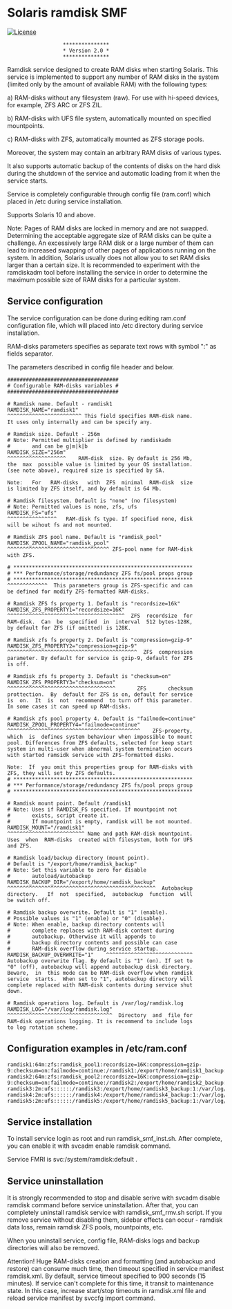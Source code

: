 # Solaris ramdisk SMF
[![License](https://img.shields.io/badge/License-BSD%203--Clause-blue.svg)](https://opensource.org/licenses/BSD-3-Clause)

                      ***************
                      * Version 2.0 *
                      ***************

Ramdisk  service  designed to create RAM disks when starting
Solaris.  This  service is implemented to support any number
of  RAM  disks  in the system (limited only by the amount of
available RAM) with the following types:

a)  RAM-disks  without  any  filesystem  (raw). For use with
hi-speed devices, for example, ZFS ARC or ZFS ZIL.

b)  RAM-disks  with  UFS  file system, automatically mounted
on specified mountpoints.

c)  RAM-disks with ZFS, automatically mounted as ZFS storage
pools.

Moreover,  the  system may contain an arbitrary RAM disks of
various types.

It  also  supports automatic backup of the contents of disks
on  the  hard  disk  during  the shutdown of the service and
automatic loading from it when the service starts.

Service  is  completely  configurable  through  config  file
(ram.conf) which placed in /etc during service installation.

Supports Solaris 10 and above.

Note:  Pages  of  RAM disks are locked in memory and are not
swapped.  Determining  the  acceptable aggregate size of RAM
disks  can  be  quite  a challenge. An excessively large RAM
disk  or  a  large  number  of  them  can  lead to increased
swapping  of  other  pages  of  applications  running on the
system.  In  addition, Solaris usually does not allow you to
set  RAM disks larger than a certain size. It is recommended
to experiment with the ramdiskadm tool before installing the
service  in  order to determine the maximum possible size of
RAM disks for a particular system.

Service configuration
---------------------

The   service  configuration  can  be  done  during  editing
ram.conf  configuration  file,  which  will placed into /etc
directory during service installation.

RAM-disks  parameters  specifies  as separate text rows with
symbol ":" as fields separator.

The parameters described in config file header and below.

```
####################################
# Configurable RAM-disks variables #
####################################

# Ramdisk name. Default - ramdisk1
RAMDISK_NAME="ramdisk1"
^^^^^^^^^^^^^^^^^^^^^^^^ This field specifies RAM-disk name.
It uses only internally and can be specify any.

# Ramdisk size. Default - 256m
# Note: Permitted multiplier is defined by ramdiskadm
#       and can be g|m|k|b
RAMDISK_SIZE="256m"
^^^^^^^^^^^^^^^^^^^    RAM-disk  size. By default is 256 Mb,
the  max  possible value is limited by your OS installation.
(see note above), required size is specified by SA.

Note:   For   RAM-disks   with  ZFS  minimal  RAM-disk  size
is limited by ZFS itself, and by default is 64 Mb.

# Ramdisk filesystem. Default is "none" (no filesystem)
# Note: Permitted values is none, zfs, ufs
RAMDISK_FS="ufs"
^^^^^^^^^^^^^^^^   RAM-disk fs type. If specified none, disk
will be wihout fs and not mounted.

# Ramdisk ZFS pool name. Default is "ramdisk_pool"
RAMDISK_ZPOOL_NAME="ramdisk_pool"
^^^^^^^^^^^^^^^^^^^^^^^^^^^^^^^^^ ZFS-pool name for RAM-disk
with ZFS.

# **********************************************************
# *** Performance/storage/redundancy ZFS fs/pool props group
# **********************************************************
^^^^^^^^^^^^^  This parameters group is ZFS-specific and can
be defined for modify ZFS-formatted RAM-disks.

# Ramdisk ZFS fs property 1. Default is "recordsize=16k"
RAMDISK_ZFS_PROPERTY1="recordsize=16K"
^^^^^^^^^^^^^^^^^^^^^^^^^^^^^^^^^^^^^^  ZFS  recordsize  for
RAM-disk.  Can  be  specified  in  interval  512 bytes-128K,
by default for ZFS (if omitted) is 128K.

# Ramdisk zfs fs property 2. Default is "compression=gzip-9"
RAMDISK_ZFS_PROPERTY2="compression=gzip-9"
^^^^^^^^^^^^^^^^^^^^^^^^^^^^^^^^^^^^^^^^^^  ZFS  compression
parameter. By default for service is gzip-9, default for ZFS
is off.

# Ramdisk zfs fs property 3. Default is "checksum=on"
RAMDISK_ZFS_PROPERTY3="checksum=on"
^^^^^^^^^^^^^^^^^^^^^^^^^^^^^^^^^^^       ZFS       checksum
prottection.  By  default for ZFS is on, default for service
is  on.  It  is  not  recommend  to turn off this parameter.
In some cases it can speed up RAM-disks.

# Ramdisk zfs pool property 4. Default is "failmode=continue"
RAMDISK_ZPOOL_PROPERTY4="failmode=continue"
^^^^^^^^^^^^^^^^^^^^^^^^^^^^^^^^^^^^^^^^^^^    ZFS-property,
which  is  defines system behaviour when impossible to mount
pool. Differences from ZFS defaults, selected for keep start
system in multi-user when abnormal system termination occurs
with started ramsidk service with ZFS-formatted disks.

Note:  If  you omit this properties group for RAM-disks with
ZFS, they will set by ZFS defaults.
# **********************************************************
# *** Performance/storage/redundancy ZFS fs/pool props group
# **********************************************************

# Ramdisk mount point. Default /ramdisk1
# Note: Uses if RAMDISK_FS specified. If mountpoint not
#       exists, script create it.
#       If mountpoint is empty, ramdisk will be not mounted.
RAMDISK_MOUNT="/ramdisk1"
^^^^^^^^^^^^^^^^^^^^^^^^^ Name and path RAM-disk mountpoint.
Uses  when  RAM-disks  created with filesystem, both for UFS
and ZFS.

# Ramdisk load/backup directory (mount point).
# Default is "/export/home/ramdisk_backup"
# Note: Set this variable to zero for disable
#       autoload/autobackup
RAMDISK_BACKUP_DIR="/export/home/ramdisk_backup"
^^^^^^^^^^^^^^^^^^^^^^^^^^^^^^^^^^^^^^^^^^^^^^^^  Autobackup
directory.   If  not  specified,  autobackup  function  will
be switch off.

# Ramdisk backup overwrite. Default is "1" (enable).
# Possible values is "1" (enable) or "0" (disable).
# Note: When enable, backup directory contents will
#       complete replaces with RAM-disk content during
#       autobackup. Otherwise it will appends to
#       backup directory contents and possible can case
#       RAM-disk overflow during service startup.
RAMDISK_BACKUP_OVERWRITE="1"    ^^^^^^^^^^^^^^^^^^^^^^^^^^^^
Autobackup overwrite flag. By default is "1" (on). If set to
"0" (off), autobackup will append autobackup disk directory.
Beware,  in  this mode can be RAM-disk overflow when ramdisk
service  starts.  When set to "1", autobackup directory will
complete replaced with RAM-disk contents during service shut
down.

# Ramdisk operations log. Default is /var/log/ramdisk.log
RAMDISK_LOG="/var/log/ramdisk.log"
^^^^^^^^^^^^^^^^^^^^^^^^^^^^^^^^^^  Directory  and  file for
RAM-disk operations logging. It is recommend to include logs
to log rotation scheme.
```

Configuration examples in /etc/ram.conf
---------------------------------------

```
ramdisk1:64m:zfs:ramdisk_pool1:recordsize=16K:compression=gzip-9:checksum=on:failmode=continue:/ramdisk1:/export/home/ramdisk1_backup:1:/var/log/ramdisk1_zfs.log
ramdisk2:64m:zfs:ramdisk_pool2:recordsize=16K:compression=gzip-9:checksum=on:failmode=continue:/ramdisk2:/export/home/ramdisk2_backup:1:/var/log/ramdisk2_zfs.log
ramdisk3:2m:ufs::::::/ramdisk3:/export/home/ramdisk3_backup:1:/var/log/ramdisk3_ufs.log
ramdisk4:2m:ufs::::::/ramdisk4:/export/home/ramdisk4_backup:1:/var/log/ramdisk4_ufs.log
ramdisk5:2m:ufs::::::/ramdisk5:/export/home/ramdisk5_backup:1:/var/log/ramdisk5_ufs.log
```

Service installation
--------------------
To    install    service    login    as    root    and   run
ramdisk_smf_inst.sh.  After complete, you can enable it with
svcadm enable ramdisk command.

Service FMRI is svc:/system/ramdisk:default .

Service uninstallation
----------------------

It  is  strongly recommended to stop and disable serive with
svcadm    disable    ramdisk    command    before    service
uninstallation.  After  that,  you  can completely uninstall
ramdisk  service  with  ramdisk_smf_rmv.sh  script.  If  you
remove  service  without disabling them, sidebar effects can
occur  -  ramdisk  data  loss,  remain  ramdisk  ZFS  pools,
mountpoints, etc.

When  you uninstall service, config file, RAM-disks logs and
backup directories will also be removed.

Attention!  Huge  RAM-disks  creation  and  formatting  (and
autobackup  and restore) can consume much time, then timeout
specified  in  service  manifest  ramdisk.xml.  By  default,
service  timeout  specified  to  900  seconds  (15 minutes).
If   service  can't  complete  for  this  time,  it  transit
to  maintenance  state.  In  this  case, increase start/stop
timeouts  in  ramdisk.xml  file  and reload service manifest
by svccfg import command.
